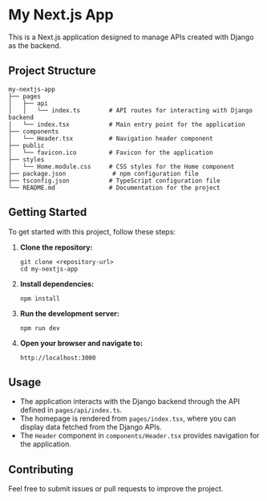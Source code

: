 # My Next.js App

This is a Next.js application designed to manage APIs created with Django as the backend.

## Project Structure

```
my-nextjs-app
├── pages
│   ├── api
│   │   └── index.ts        # API routes for interacting with Django backend
│   └── index.tsx           # Main entry point for the application
├── components
│   └── Header.tsx          # Navigation header component
├── public
│   └── favicon.ico         # Favicon for the application
├── styles
│   └── Home.module.css     # CSS styles for the Home component
├── package.json             # npm configuration file
├── tsconfig.json           # TypeScript configuration file
└── README.md               # Documentation for the project
```

## Getting Started

To get started with this project, follow these steps:

1. **Clone the repository:**
   ```
   git clone <repository-url>
   cd my-nextjs-app
   ```

2. **Install dependencies:**
   ```
   npm install
   ```

3. **Run the development server:**
   ```
   npm run dev
   ```

4. **Open your browser and navigate to:**
   ```
   http://localhost:3000
   ```

## Usage

- The application interacts with the Django backend through the API defined in `pages/api/index.ts`.
- The homepage is rendered from `pages/index.tsx`, where you can display data fetched from the Django APIs.
- The `Header` component in `components/Header.tsx` provides navigation for the application.

## Contributing

Feel free to submit issues or pull requests to improve the project.